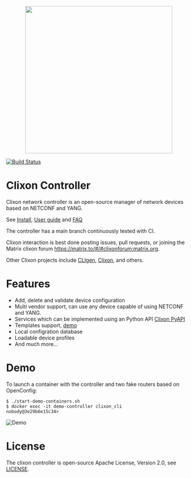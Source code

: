 <div align="center">
  <img src="https://www.clicon.org/Clixon_logga_liggande_med-ikon.png" width="400">
</div>

[![Build Status](https://github.com/clicon/clixon-controller/actions/workflows/test.yml/badge.svg)](https://github.com/clicon/clixon-controller/actions/workflows/test.yml)

# Clixon Controller
Clixon network controller is an open-source manager of network devices based on NETCONF and YANG.

See [Install](INSTALL.md), [User guide](https://clixon-controller-docs.readthedocs.io/en/latest/controller.html) and [FAQ](FAQ.md)

The controller has a main branch continuously tested with CI.

Clixon interaction is best done posting issues, pull requests, or joining the
Matrix clixon forum https://matrix.to/#/#clixonforum:matrix.org.

Other Clixon projects include [CLIgen](https://github.com/clicon/cligen), [Clixon](https://github.com/clicon/clixon), and others.

# Features
* Add, delete and validate device configuration
* Multi vendor support, can use any device capable of using NETCONF and YANG.
* Services which can be implemented using an Python API [Clixon PyAPI](https://github.com/clicon/clixon-pyapi)
* Templates support, [demo](templates-min.gif)
* Local configration database
* Loadable device profiles
* And much more...

# Demo

To launch a container with the controller and two fake routers based on OpenConfig:
```
$ ./start-demo-containers.sh
$ docker exec -it demo-controller clixon_cli
nobody@3e29b6e15c34>
```

![Demo](demo-min.gif)

# License
The clixon controller is open-source Apache License, Version 2.0, see [LICENSE](LICENSE).
